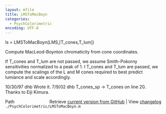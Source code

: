 ```yaml
---
layout: mfile
title: LMSToMacBoyn
categories:
  - PsychColorimetric
encoding: UTF-8
---
```


ls = LMSToMacBoyn(LMS,[T\_cones,T\_lum])

Compute MacLeod-Boynton chromaticity from
cone coordinates.

If T\_cones and T\_lum are not passed, we assume
Smith-Pokorny sensitivities normalized to a
peak of 1.  I T\_cones and T\_lum are passed,
we compute the scalings of the L and M cones
required to best predict lumiance and scale
accordingly.

10/30/97  dhb  Wrote it.
7/9/02    dhb  T\_cones\_sp -> T\_cones on line 20.  Thanks to Eiji Kimura.


<div class="code_header" style="text-align:right;">
  <span style="float:left;">Path&nbsp;&nbsp;</span> <span class="counter">Retrieve <a href=
  "https://raw.github.com/Psychtoolbox-3/Psychtoolbox-3/beta/./PsychColorimetric/LMSToMacBoyn.m">current version from GitHub</a> | View <a href=
  "https://github.com/Psychtoolbox-3/Psychtoolbox-3/commits/beta/./PsychColorimetric/LMSToMacBoyn.m">changelog</a></span>
</div>
<div class="code">
  <code>./PsychColorimetric/LMSToMacBoyn.m</code>
</div>
